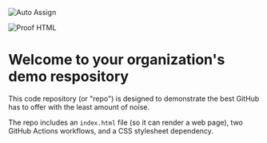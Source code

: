![Auto Assign](https://github.com/Software-and-Applications/demo-repository/actions/workflows/auto-assign.yml/badge.svg)

![Proof HTML](https://github.com/Software-and-Applications/demo-repository/actions/workflows/proof-html.yml/badge.svg)

# Welcome to your organization's demo respository
This code repository (or "repo") is designed to demonstrate the best GitHub has to offer with the least amount of noise.

The repo includes an `index.html` file (so it can render a web page), two GitHub Actions workflows, and a CSS stylesheet dependency.
